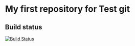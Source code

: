# My first repository for Test git

## Build status
[![Build Status](https://travis-ci.org/leleact/cpptest.svg?branch=master)](https://travis-ci.org/leleact/cpptest)
